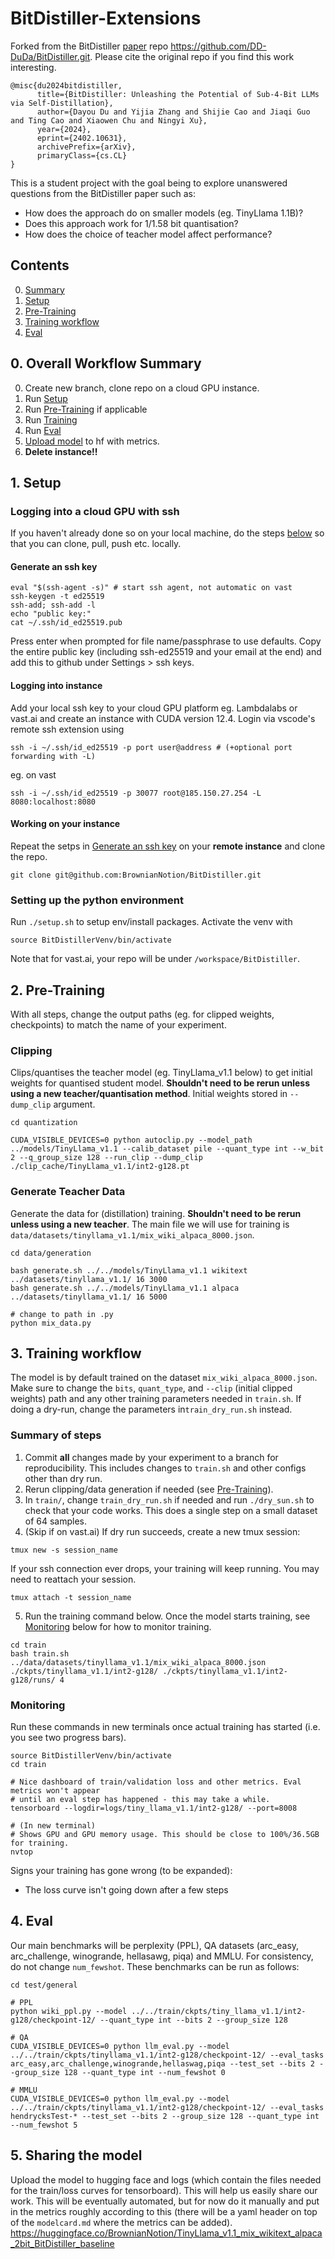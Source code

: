 # BitDistiller-Extensions
Forked from the BitDistiller [paper](http://arxiv.org/abs/2402.10631) repo https://github.com/DD-DuDa/BitDistiller.git. Please cite the original repo if you find this work interesting.
```
@misc{du2024bitdistiller,
      title={BitDistiller: Unleashing the Potential of Sub-4-Bit LLMs via Self-Distillation}, 
      author={Dayou Du and Yijia Zhang and Shijie Cao and Jiaqi Guo and Ting Cao and Xiaowen Chu and Ningyi Xu},
      year={2024},
      eprint={2402.10631},
      archivePrefix={arXiv},
      primaryClass={cs.CL}
}
```
This is a student project with the goal being to explore unanswered questions from the BitDistiller paper such as:
- How does the approach do on smaller models (eg. TinyLlama 1.1B)?
- Does this approach work for 1/1.58 bit quantisation?
- How does the choice of teacher model affect performance?

## Contents
0. [Summary](#0-overall-workflow-summary)
1. [Setup](#1-setup)
2. [Pre-Training](#2-pre-training)
3. [Training workflow](#3-training-workflow)
4. [Eval](#4-eval)

## 0. Overall Workflow Summary
0. Create new branch, clone repo on a cloud GPU instance. 
1. Run [Setup](#1-setup)
2. Run [Pre-Training](#2-pre-training) if applicable
3. Run [Training](#3-training-workflow) 
4. Run [Eval](#4-eval)
5. [Upload model](#5-sharing-the-model) to hf with metrics.
6. **Delete instance!!**


## 1. Setup
### Logging into a cloud GPU with ssh 
If you haven't already done so on your local machine, do the steps [below](#generate-an-ssh-key-and-add-it-to-github) so that you can clone, pull, push etc. locally.
#### Generate an ssh key
```
eval "$(ssh-agent -s)" # start ssh agent, not automatic on vast
ssh-keygen -t ed25519
ssh-add; ssh-add -l
echo "public key:"
cat ~/.ssh/id_ed25519.pub
```
Press enter when prompted for file name/passphrase to use defaults. Copy the entire public key (including ssh-ed25519 and your email at the end) and add this to github under Settings > ssh keys.

#### Logging into instance
Add your local ssh key to your cloud GPU platform eg. Lambdalabs or vast.ai and create an instance with CUDA version 12.4. Login via vscode's remote ssh extension using 
```
ssh -i ~/.ssh/id_ed25519 -p port user@address # (+optional port forwarding with -L)
```
eg. on vast
```
ssh -i ~/.ssh/id_ed25519 -p 30077 root@185.150.27.254 -L 8080:localhost:8080
```

#### Working on your instance
Repeat the setps in [Generate an ssh key](#generate-an-ssh-key-and-add-it-to-github) on your **remote instance** and clone the repo.
```
git clone git@github.com:BrownianNotion/BitDistiller.git
```

### Setting up the python environment
Run `./setup.sh` to setup env/install packages. Activate the venv with
```
source BitDistillerVenv/bin/activate
```
Note that for vast.ai, your repo will be under `/workspace/BitDistiller`.

## 2. Pre-Training
With all steps, change the output paths (eg. for clipped weights, checkpoints) to match
the name of your experiment.

### Clipping
Clips/quantises the teacher model (eg. TinyLlama_v1.1 below) to get initial weights for quantised student model. **Shouldn't need to be rerun unless using a new teacher/quantisation method**. Initial weights stored in `--dump_clip` argument.
```
cd quantization

CUDA_VISIBLE_DEVICES=0 python autoclip.py --model_path ../models/TinyLlama_v1.1 --calib_dataset pile --quant_type int --w_bit 2 --q_group_size 128 --run_clip --dump_clip ./clip_cache/TinyLlama_v1.1/int2-g128.pt
```

### Generate Teacher Data
Generate the data for (distillation) training. **Shouldn't need to be rerun unless using a new teacher**. The main file we will use for training is `data/datasets/tinyllama_v1.1/mix_wiki_alpaca_8000.json`.
```
cd data/generation

bash generate.sh ../../models/TinyLlama_v1.1 wikitext ../datasets/tinyllama_v1.1/ 16 3000
bash generate.sh ../../models/TinyLlama_v1.1 alpaca ../datasets/tinyllama_v1.1/ 16 5000

# change to path in .py
python mix_data.py
```

## 3. Training workflow
The model is by default trained on the dataset `mix_wiki_alpaca_8000.json`. Make sure to change the `bits`, `quant_type`, and `--clip` (initial clipped weights) path and any other training parameters needed in `train.sh`. If doing a dry-run, change the parameters in`train_dry_run.sh` instead. 

### Summary of steps
1. Commit **all** changes made by your experiment to a branch for reproducibility. This includes changes to `train.sh` and other configs other than dry run. 
2. Rerun clipping/data generation if needed (see [Pre-Training](#2-pre-training)).
3. In `train/`, change `train_dry_run.sh` if needed and run `./dry_sun.sh` to check that your code works. This does a single step on a small dataset of 64 samples.
4. (Skip if on vast.ai) If dry run succeeds, create a new tmux session:
```
tmux new -s session_name
```
If your ssh connection ever drops, your training will keep running. You may need to reattach your session.
```
tmux attach -t session_name
```
5. Run the training command below. Once the model starts training, see [Monitoring](#monitoring) below for how to monitor training.
```
cd train
bash train.sh ../data/datasets/tinyllama_v1.1/mix_wiki_alpaca_8000.json ./ckpts/tinyllama_v1.1/int2-g128/ ./ckpts/tinyllama_v1.1/int2-g128/runs/ 4
```

### Monitoring
Run these commands in new terminals once actual training has started (i.e. you see two progress bars).
```
source BitDistillerVenv/bin/activate
cd train

# Nice dashboard of train/validation loss and other metrics. Eval metrics won't appear
# until an eval step has happened - this may take a while.
tensorboard --logdir=logs/tiny_llama_v1.1/int2-g128/ --port=8008

# (In new terminal)
# Shows GPU and GPU memory usage. This should be close to 100%/36.5GB for training.
nvtop
```

Signs your training has gone wrong (to be expanded):
* The loss curve isn't going down after a few steps

## 4. Eval
Our main benchmarks will be perplexity (PPL), QA datasets (arc_easy, arc_challenge, winogrande, hellasawg, piqa) and MMLU. For consistency, do not change `num_fewshot`. These benchmarks can be run as follows:
```
cd test/general

# PPL
python wiki_ppl.py --model ../../train/ckpts/tiny_llama_v1.1/int2-g128/checkpoint-12/ --quant_type int --bits 2 --group_size 128

# QA
CUDA_VISIBLE_DEVICES=0 python llm_eval.py --model ../../train/ckpts/tinyllama_v1.1/int2-g128/checkpoint-12/ --eval_tasks arc_easy,arc_challenge,winogrande,hellaswag,piqa --test_set --bits 2 --group_size 128 --quant_type int --num_fewshot 0 

# MMLU
CUDA_VISIBLE_DEVICES=0 python llm_eval.py --model  ../../train/ckpts/tinyllama_v1.1/int2-g128/checkpoint-12/ --eval_tasks hendrycksTest-* --test_set --bits 2 --group_size 128 --quant_type int --num_fewshot 5
```

## 5. Sharing the model
Upload the model to hugging face and logs (which contain the files needed for the train/loss curves for tensorboard). This will help us easily share our work. This will be eventually automated, but for now do it manually and put in the metrics roughly according to this (there will be a yaml header on top of the `modelcard.md` where the metrics can be added).
https://huggingface.co/BrownianNotion/TinyLlama_v1.1_mix_wikitext_alpaca_2bit_BitDistiller_baseline